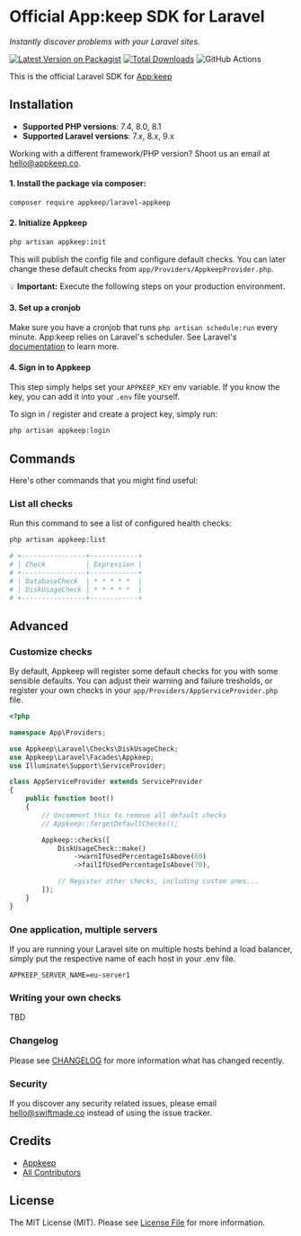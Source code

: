 # Official App:keep SDK for Laravel

_Instantly discover problems with your Laravel sites._

[![Latest Version on Packagist](https://img.shields.io/packagist/v/appkeep/laravel-appkeep.svg?style=flat-square)](https://packagist.org/packages/appkeep/laravel-appkeep)
[![Total Downloads](https://img.shields.io/packagist/dt/appkeep/laravel-appkeep.svg?style=flat-square)](https://packagist.org/packages/appkeep/laravel-appkeep)
![GitHub Actions](https://github.com/appkeep/laravel-appkeep/actions/workflows/main.yml/badge.svg)

This is the official Laravel SDK for [App:keep](https://appkeep.co)

## Installation

- **Supported PHP versions**: 7.4, 8.0, 8.1
- **Supported Laravel versions**: 7.x, 8.x, 9.x

Working with a different framework/PHP version? Shoot us an email at [hello@appkeep.co](mailto:hello@appkeep.co).

#### 1. Install the package via composer:

```bash
composer require appkeep/laravel-appkeep
```

#### 2. Initialize Appkeep

```bash
php artisan appkeep:init
```

This will publish the config file and configure default checks. You can later change these default checks from `app/Providers/AppkeepProvider.php`.

💡 **Important:** Execute the following steps on your production environment.

#### 3. Set up a cronjob

Make sure you have a cronjob that runs `php artisan schedule:run` every minute. App:keep relies on Laravel's scheduler. See Laravel's [documentation](https://laravel.com/docs/9.x/scheduling#running-the-scheduler) to learn more.

#### 4. Sign in to Appkeep

This step simply helps set your `APPKEEP_KEY` env variable. If you know the key, you can add it into your `.env` file yourself.

To sign in / register and create a project key, simply run:

```bash
php artisan appkeep:login
```

## Commands

Here's other commands that you might find useful:

### List all checks

Run this command to see a list of configured health checks:

```bash
php artisan appkeep:list

# +----------------+------------+
# | Check          | Expression |
# +----------------+------------+
# | DatabaseCheck  | * * * * *  |
# | DiskUsageCheck | * * * * *  |
# +----------------+------------+
```

## Advanced

### Customize checks

By default, Appkeep will register some default checks for you with some sensible defaults. You can adjust their warning and failure tresholds, or register your own checks in your `app/Providers/AppServiceProvider.php` file.

```php
<?php

namespace App\Providers;

use Appkeep\Laravel\Checks\DiskUsageCheck;
use Appkeep\Laravel\Facades\Appkeep;
use Illuminate\Support\ServiceProvider;

class AppServiceProvider extends ServiceProvider
{
    public function boot()
    {
        // Uncomment this to remove all default checks
        // Appkeep::forgetDefaultChecks();

        Appkeep::checks([
            DiskUsageCheck::make()
                ->warnIfUsedPercentageIsAbove(60)
                ->failIfUsedPercentageIsAbove(70),

            // Register other checks, including custom ones...
        ]);
    }
}
```

### One application, multiple servers

If you are running your Laravel site on multiple hosts behind a load balancer, simply put the respective name of each host in your .env file.

```dotenv
APPKEEP_SERVER_NAME=eu-server1
```

### Writing your own checks

TBD

### Changelog

Please see [CHANGELOG](CHANGELOG.md) for more information what has changed recently.

### Security

If you discover any security related issues, please email hello@swiftmade.co instead of using the issue tracker.

## Credits

- [Appkeep](https://github.com/appkeep)
- [All Contributors](../../contributors)

## License

The MIT License (MIT). Please see [License File](LICENSE.md) for more information.
